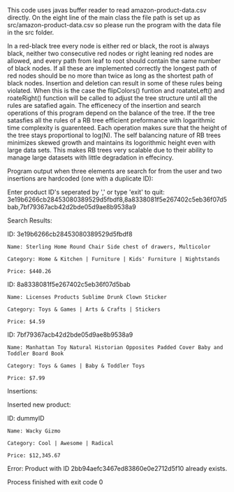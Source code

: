 This code uses javas buffer reader to read amazon-product-data.csv directly. On the eight line of the main class the file path is set up as src/amazon-product-data.csv so please run the program with the data file in the src folder. 



  In a red-black tree every node is either red or black, the root is always black, neither two consecutive red nodes or right leaning red nodes are allowed, and every path from leaf to root should contain the same number of black nodes. If all these are implemented correctly the longest path of red nodes should be no more than twice as long as the shortest path of black nodes.
  Insertion and deletion can result in some of these rules being violated. When this is the case the flipColors() funtion and roatateLeft() and roateRight() function will be called to adjust the tree structure until all the rules are satafied again. 
  The efficenecy of the insertion and search operations of this program depend on the balance of the tree. If the tree satasfies all the rules of a RB tree efficient preformance with logarithmic time complexity is guarenteed. Each operation makes sure that the height of the tree stays proportional to log(N). The self balancing nature of RB trees minimizes skewed growth and maintains its logorithmic height even with large data sets. This makes RB trees very scalable due to their ability to manage large datasets with little degradation in effecincy.


Program output when three elements are search for from the user and two insertions are hardcoded (one with a duplicate ID):

Enter product ID's seperated by ',' or type 'exit' to quit: 
3e19b6266cb28453080389529d5fbdf8,8a8338081f5e267402c5eb36f07d5bab,7bf79367acb42d2bde05d9ae8b9538a9

Search Results:

ID: 3e19b6266cb28453080389529d5fbdf8

    Name: Sterling Home Round Chair Side chest of drawers, Multicolor
    
    Category: Home & Kitchen | Furniture | Kids' Furniture | Nightstands
    
    Price: $440.26

ID: 8a8338081f5e267402c5eb36f07d5bab

    Name: Licenses Products Sublime Drunk Clown Sticker
    
    Category: Toys & Games | Arts & Crafts | Stickers
    
    Price: $4.59

ID: 7bf79367acb42d2bde05d9ae8b9538a9

    Name: Manhattan Toy Natural Historian Opposites Padded Cover Baby and Toddler Board Book
    
    Category: Toys & Games | Baby & Toddler Toys
    
    Price: $7.99

Insertions:

Inserted new product:

ID: dummyID

    Name: Wacky Gizmo
    
    Category: Cool | Awesome | Radical
    
    Price: $12,345.67

Error: Product with ID 2bb94aefc3467ed83860e0e2712d5f10 already exists.

Process finished with exit code 0
